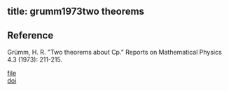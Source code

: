 title: grumm1973two theorems 
---

## Reference

Grümm, H. R. "Two theorems about Cp." Reports on Mathematical Physics 4.3 (1973): 211-215.



[file](grumm1973two/file.pdf)    
[doi](https://doi.org/10.1016/0034-4877(73)90026-8)


